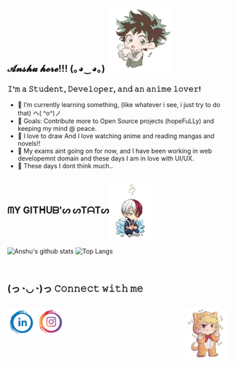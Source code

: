 ## 𝓐𝓷𝓼𝓱𝓾 𝓱𝓮𝓻𝓮!!! (｡◕‿◕｡) <img src="https://github.com/anshukaira/anshukaira/blob/master/deku.jpeg" alt="image" width="150" height="150"> 
<!--![deku's image](https://github.com/anshukaira/anshukaira/blob/master/deku.jpeg )-->


### 𝙸'𝚖 𝚊 𝚂𝚝𝚞𝚍𝚎𝚗𝚝, 𝙳𝚎𝚟𝚎𝚕𝚘𝚙𝚎𝚛, 𝚊𝚗𝚍 𝚊𝚗 𝚊𝚗𝚒𝚖𝚎 𝚕𝚘𝚟𝚎𝚛!

- 💜 I’m currently learning something, (like whatever i see, i just try to do that) ヘ( ^o^)ノ
- 🥅 Goals: Contribute more to Open Source projects (hopeFuLLy) and keeping my mind @ peace.
- 🌸 I love to draw And I love watching anime and reading mangas and novels!!
- 🌲 My exams aint going on for now, and I have been working in web developemnt domain and these days I am in love with UI/UX.
- 🐰 These days I dont think much.. 

## ᗰY GITᕼᑌᗷ'ᔕ ᔕTᗩTᔕ<img align = "center" src="https://github.com/anshukaira/anshukaira/blob/master/shoto.jpeg" alt="image" width="100" height="130">

![Anshu's github stats](https://github-readme-stats.vercel.app/api?username=anshukaira&hide=prs,stars&count_private=true&show_icons=true&theme=vue) ![Top Langs](https://github-readme-stats.vercel.app/api/top-langs/?username=anshukaira&layout=compact&theme=vue&hide=tex)

<br>
<h2><b>(っ◔◡◔)っ 𝙲𝚘𝚗𝚗𝚎𝚌𝚝 𝚠𝚒𝚝𝚑 𝚖𝚎 </b><h2><img align = "right"  src="https://github.com/anshukaira/anshukaira/blob/master/bakugo.jpeg" alt="image" width="100" height="120"> 

[<img align="left" alt="anshu | LinkedIn" width="65px" src="https://github.com/anshukaira/anshukaira/blob/master/ld.png" />][linkedin]
[<img align="left" alt="anshu | Instagram" width="65px" src="https://github.com/anshukaira/anshukaira/blob/master/insta.png" />][instagram]

<br />
<br />

[instagram]: https://instagram.com/kaira__17
[linkedin]: https://www.linkedin.com/in/anshu-kaira/


<!--comment--6da4ce7d64eadc234f44da969d874fc3637b7999-->
<!--https://cdn.jsdelivr.net/npm/simple-icons@v3/icons/twitter.svg-
<!--(https://github.com/anuraghazra/github-readme-stats)(https://github.com/anuraghazra/github-readme-stats)
